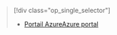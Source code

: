 > [!div class="op_single_selector"]
> * [<span data-ttu-id="83c98-101">Portail Azure</span><span class="sxs-lookup"><span data-stu-id="83c98-101">Azure portal</span></span>](../articles/storage/common/storage-create-storage-account.md)
> 
> 

